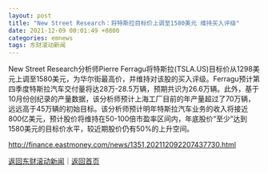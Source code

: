 ```yaml
---
layout: post
title: "New Street Research：将特斯拉目标价上调至1580美元 维持买入评级"
date: 2021-12-09 00:01:49 +0800
categories: emnews
tags: 东财滚动新闻
---
```


New Street Research分析师Pierre Ferragu将特斯拉(TSLA.US)目标价从1298美元上调至1580美元，为华尔街最高价，并维持对该股的买入评级。Ferragu预计第四季度特斯拉汽车交付量将达28万-28.5万辆，预期共识为26.6万辆。此外，基于10月份创纪录的产量数据，该分析师预计上海工厂目前的年产量超过了70万辆，远远高于45万辆的初始目标。该分析师预计明年特斯拉汽车业务的收入将接近800亿美元，预计股价将维持在50-100倍市盈率区间内，年底股价“至少”达到1580美元的目标价水平，较近期股价仍有50%的上升空间。

<http://finance.eastmoney.com/news/1351,202112092207437730.html>

[返回东财滚动新闻](//finews.withounder.com/emnews/)｜[返回首页](//finews.withounder.com/)